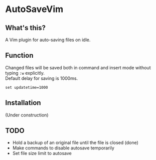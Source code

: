 # AutoSaveVim
## What's this?
A Vim plugin for auto-saving files on idle.
## Function
Changed files will be saved both in command and insert mode without typing `:w` explicitly.  
Default delay for saving is 1000ms.
```
set updatetime=1000
```
## Installation
(Under construction)
## TODO
- Hold a backup of an original file until the file is closed (done)
- Make commands to disable autosave temporarily
- Set file size limit to autosave
